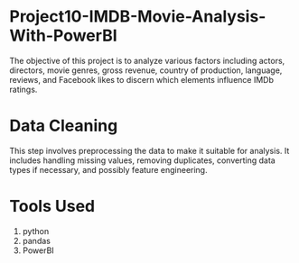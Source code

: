 # Project10-IMDB-Movie-Analysis-With-PowerBI
The objective of this project is to analyze various factors including actors, directors, movie genres, gross revenue, country of production, language, reviews, and Facebook likes to discern which elements influence IMDb ratings.
# Data Cleaning
This step involves preprocessing the data to make it suitable for analysis. It includes handling missing values, removing duplicates, converting data types if necessary, and possibly feature engineering.
# Tools Used
1. python
2. pandas
3. PowerBI
